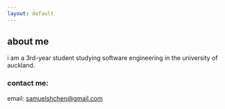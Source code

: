 ```yaml
---
layout: default
---
```


## about me
i am a 3rd-year student studying software engineering in the university of auckland. 

### contact me:
email: samuelshchen@gmail.com